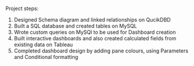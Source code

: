 Project steps:

1. Designed Schema diagram and linked relationships on QucikDBD
2. Built a SQL database and created tables on MySQL
3. Wrote custom queries on MySQl to be used for Dashboard creation
4. Built interactive dashboards and also created calculated fields from existing data on Tableau
5. Completed dashboard design by adding pane colours, using Parameters and Conditional formatting 
